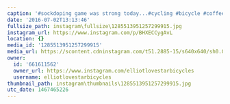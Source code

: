 ```yaml
---
caption: '#sockdoping game was strong today...#cycling #bicycle #coffeeride #lovestarfactoryteam'
date: '2016-07-02T13:13:46'
fullsize_path: instagram\fullsize\1285513951257299915.jpg
instagram_url: https://www.instagram.com/p/BHXECCygAvL
location: {}
media_id: '1285513951257299915'
media_url: https://scontent.cdninstagram.com/t51.2885-15/s640x640/sh0.08/e35/13562066_1335388526475364_217943763_n.jpg?ig_cache_key=MTI4NTUxMzk1MTI1NzI5OTkxNQ%3D%3D.2
owner:
  id: '661611562'
  owner_url: https://www.instagram.com/elliotlovestarbicycles
  username: elliotlovestarbicycles
thumbnail_path: instagram\thumbnails\1285513951257299915.jpg
utc_date: 1467465226
---
```

